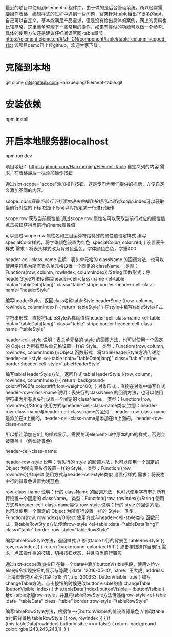 
最近的项目中使用到element-ui组件库，由于做的是后台管理系统，所以经常需要操作表格，编辑样式的过程中遇到一些问题，官网针对table给出了很多的api，自己可以自定义，基本能满足产品需求，但是没有给出具体的案例，网上的资料也比较简略，这里简单整理下一些常用的操作，如果有类似的功能可以做一个参考。
具体的使用方法还是建议仔细阅读官网-table章节：
https://element.eleme.cn/#/zh-CN/component/table#table-column-scoped-slot
该项目demo已上传github，欢迎大家下载：
# 克隆到本地
git clone git@github.com:Hanxueqing/Element-table.git

# 安装依赖
npm install

# 开启本地服务器localhost
npm run dev

项目地址：
https://github.com/Hanxueqing/Element-table
自定义列的内容
需求：在表格最后一栏添加操作按钮

通过slot-scope="scope"添加操作按钮，这是专门为我们提供的插槽，方便自定义添加不同的内容。
   <template slot-scope="scope">
    <el-button size="mini" type="primary">编辑</el-button>
    <el-button size="mini" type="danger">删除</el-button>
   </template>
   </el-table-column>
 
scope.$index 获取当前行下标
添加进来的操作按钮可以通过scope.$index可以获取当前行对应的下标
<el-table-column label="操作" width="160">
   <template slot-scope="scope">
    <el-button size="mini" type="primary" plain @click = "showIndex(scope.$index)">点击显示当前行下标</el-button>
   </template>
   </el-table-column>
根据下标可以对指定某一行进行操作

scope.row 获取当前属性值
通过scope.row.属性名可以获取当前行对应的属性值
<el-table-column label="操作" width="160">
   <template slot-scope="scope">
    <el-button size="mini" type="primary" plain @click = "showName(scope.row.name)">点击获取姓名属性</el-button>
   </template>
   </el-table-column>
点击按钮获得当前行的name属性值

可以通过scope.row.属性名和三目运算符给特殊的属性值设定样式
<el-table-column prop="name" :label="langConfig.table.name[lang]" width="200">
   <template slot-scope="scope">
    <div :class="scope.row.name === '王大虎' ? 'specialColor':''">{{scope.row.name}}</div>
   </template>
   </el-table-column>
编写specialColor样式，将字体颜色设置为红色
.specialColor{
 color:red;
 }
设置表头样式
需求：将表头样式改为背景色蓝色，字体颜色白色，字重400

header-cell-class-name
说明：表头单元格的 className 的回调方法，也可以使用字符串为所有表头单元格设置一个固定的 className。
类型：Function({row, column, rowIndex, columnIndex})/String
函数形式：将headerStyle方法传递给header-cell-class-name
<el-table 
   :data="tableData[lang]" 
   class="table" 
   stripe 
   border 
   :header-cell-class-name="headerStyle"
  >
编写headerStyle，返回class名称tableStyle
headerStyle ({row, column, rowIndex, columnIndex}) {
  return 'tableStyle'
  }
在style中编写tableStyle样式
<style lang = "scss">
 .tableStyle{
 background-color: #1989fa!important;
 color:#fff;
 font-weight:400;
 }
</style>
字符串形式：直接将tableStyle名称赋值给header-cell-class-name
<el-table 
   :data="tableData[lang]" 
   class="table" 
   stripe 
   border 
   header-cell-class-name="tableStyle"
  >
header-cell-style
说明：表头单元格的 style 的回调方法，也可以使用一个固定的 Object 为所有表头单元格设置一样的 Style。
类型：Function({row, column, rowIndex, columnIndex})/Object
函数形式：将tableHeaderStyle方法传递给header-cell-style
<el-table 
   :data="tableData[lang]" 
   class="table" 
   stripe 
   border 
   :header-cell-style='tableHeaderStyle'
  >
编写tableHeaderStyle方法，返回样式
tableHeaderStyle ({row, column, rowIndex, columnIndex}) {
  return 'background-color:#1989fa;color:#fff;font-weight:400;'
  }
对象形式：直接在对象中编写样式
<el-table 
   :data="tableData[lang]" 
   class="table" 
   stripe 
   border 
   :header-cell-style="{
   'background-color': '#1989fa',
   'color': '#fff',
   'font-weight': '400'
  }">
header-row-class-name
说明：表头行的className 的回调方法，也可以使用字符串为所有表头行设置一个固定的 className。
类型：Function({row, rowIndex})/String
使用方式与header-cell-class-name类似
注意：header-row-class-name与header-cell-class-name的区别：
header-row-class-name是添加在tr上面的，header-cell-class-name是添加在th上面的。
header-row-class-name:

所以想让添加在tr上的样式显示，需要关闭element-ui中原本的th的样式，否则会被覆盖！（例如背景色）

header-cell-class-name:

header-row-style
说明：表头行的 style 的回调方法，也可以使用一个固定的 Object 为所有表头行设置一样的 Style。
类型：Function({row, rowIndex})/Object
使用方式与header-cell-style类似
设置行样式
需求：将表格中行的背景色设置为浅蓝色

row-class-name
说明：行的 className 的回调方法，也可以使用字符串为所有行设置一个固定的 className。
类型：Function({row, rowIndex})/String
使用方式与header-cell-class-name类似
row-style
说明：行的 style 的回调方法，也可以使用一个固定的 Object 为所有行设置一样的 Style。
类型：Function({row, rowIndex})/Object
使用方式与header-cell-style类似
函数形式：将tableRowStyle方法传给row-style
<el-table 
   :data="tableData[lang]" 
   class="table" 
   border 
   :row-style="tableRowStyle"
  >
编写tableRowStyle方法，返回样式
// 修改table tr行的背景色
  tableRowStyle ({ row, rowIndex }) {
  return 'background-color:#ecf5ff'
  }
点击按钮操作当前行
需求：点击操作栏的按钮，切换按钮状态，并且将当前行置灰

通过slot-scope添加按钮
<el-table-column label="操作" width="160">
   <template slot-scope="scope">
    <el-button size="mini" type="danger" plain v-if = "scope.row.buttonVisible" @click = "changeTable(scope.row.buttonVisible,scope.$index)">禁用该行</el-button>
    <el-button size="mini" type="primary" plain v-else @click = "changeTable(scope.row.buttonVisible,scope.$index)">启用该行</el-button>
   </template>
   </el-table-column>
在每一个data中添加buttonVisible字段，使用v-if/v-else指令实现按钮的显示与隐藏
{
   date: '2016-05-10',
   name: '王大虎',
   address: '上海市普陀区金沙江路 1518 弄',
   zip: 200333,
   buttonVisible: true
  }
编写changeTable方法，点击按钮的时候更改buttonVisible的值
changeTable (buttonVisible, index) {
  this.tableData[index].buttonVisible = !buttonVisible
  }
给el-table添加row-style，并且将tableRowStyle方法传递给row-style
<el-table 
   :data="tableData" 
   class="table" 
   border 
   :row-style="tableRowStyle"
  >
编写tableRowStyle方法，根据每一行buttonVisible的值设置背景色
// 修改table tr行的背景色
  tableRowStyle ({ row, rowIndex }) {
  if (this.tableData[rowIndex].buttonVisible === false) {
   return 'background-color: rgba(243,243,243,1)'
  }
  }